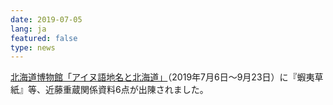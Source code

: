 ```yaml
---
date: 2019-07-05
lang: ja
featured: false
type: news
---
```

<a href="http://www.hm.pref.hokkaido.lg.jp/post/exhibition/special/detail11505/" target="_blank">北海道博物館「アイヌ語地名と北海道」</a>（2019年7月6日～9月23日）に『蝦夷草紙』等、近藤重蔵関係資料6点が出陳されました。

